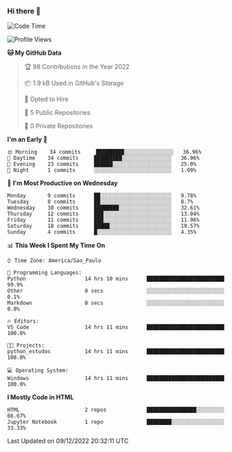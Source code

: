 ### Hi there 👋

<!--
**igabriel-gb/igabriel-gb** is a ✨ _special_ ✨ repository because its `README.md` (this file) appears on your GitHub profile.

Here are some ideas to get you started:

- 🔭 I’m currently working on ...
- 🌱 I’m currently learning ...
- 👯 I’m looking to collaborate on ...
- 🤔 I’m looking for help with ...
- 💬 Ask me about ...
- 📫 How to reach me: ...
- 😄 Pronouns: ...
- ⚡ Fun fact: ...
-->

<!--START_SECTION:waka-->
![Code Time](http://img.shields.io/badge/Code%20Time-66%20hrs%2030%20mins-blue)

![Profile Views](http://img.shields.io/badge/Profile%20Views-0-blue)

**🐱 My GitHub Data** 

> 🏆 98 Contributions in the Year 2022
 > 
> 📦 1.9 kB Used in GitHub's Storage 
 > 
> 💼 Opted to Hire
 > 
> 📜 5 Public Repositories 
 > 
> 🔑 0 Private Repositories  
 > 
**I'm an Early 🐤** 

```text
🌞 Morning    34 commits     █████████░░░░░░░░░░░░░░░░   36.96% 
🌇 Daytime    34 commits     █████████░░░░░░░░░░░░░░░░   36.96% 
🌃 Evening    23 commits     ██████░░░░░░░░░░░░░░░░░░░   25.0% 
🌙 Night      1 commits      ░░░░░░░░░░░░░░░░░░░░░░░░░   1.09%

```
📅 **I'm Most Productive on Wednesday** 

```text
Monday       9 commits      ██░░░░░░░░░░░░░░░░░░░░░░░   9.78% 
Tuesday      8 commits      ██░░░░░░░░░░░░░░░░░░░░░░░   8.7% 
Wednesday    30 commits     ████████░░░░░░░░░░░░░░░░░   32.61% 
Thursday     12 commits     ███░░░░░░░░░░░░░░░░░░░░░░   13.04% 
Friday       11 commits     ███░░░░░░░░░░░░░░░░░░░░░░   11.96% 
Saturday     18 commits     █████░░░░░░░░░░░░░░░░░░░░   19.57% 
Sunday       4 commits      █░░░░░░░░░░░░░░░░░░░░░░░░   4.35%

```


📊 **This Week I Spent My Time On** 

```text
⌚︎ Time Zone: America/Sao_Paulo

💬 Programming Languages: 
Python                   14 hrs 10 mins      █████████████████████████   99.9% 
Other                    0 secs              ░░░░░░░░░░░░░░░░░░░░░░░░░   0.1% 
Markdown                 0 secs              ░░░░░░░░░░░░░░░░░░░░░░░░░   0.0%

🔥 Editors: 
VS Code                  14 hrs 11 mins      █████████████████████████   100.0%

🐱‍💻 Projects: 
python_estudos           14 hrs 11 mins      █████████████████████████   100.0%

💻 Operating System: 
Windows                  14 hrs 11 mins      █████████████████████████   100.0%

```

**I Mostly Code in HTML** 

```text
HTML                     2 repos             ████████████████░░░░░░░░░   66.67% 
Jupyter Notebook         1 repo              ████████░░░░░░░░░░░░░░░░░   33.33%

```



 Last Updated on 09/12/2022 20:32:11 UTC
<!--END_SECTION:waka-->
